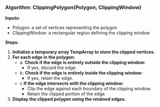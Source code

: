 ### Algorithm: ClippingPolygon(Polygon, ClippingWindow)

**Inputs:**
- Polygon: a set of vertices representing the polygon
- ClippingWindow: a rectangular region defining the clipping window

**Steps:**
1. **Initialize a temporary array TempArray to store the clipped vertices.**
2. **For each edge in the polygon:**
   - a. **Check if the edge is entirely outside the clipping window:**
     - If yes, discard the edge.
   - b. **Check if the edge is entirely inside the clipping window:**
     - If yes, retain the edge.
   - c  **If the edge intersects with the clipping window:**
     - Clip the edge against each boundary of the clipping window.
     - Retain the clipped portion of the edge.
3. **Display the clipped polygon using the retained edges.**
